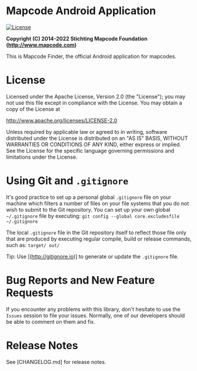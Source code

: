 # Mapcode Android Application

[![License](http://img.shields.io/badge/license-APACHE2-blue.svg)]()

**Copyright (C) 2014-2022 Stichting Mapcode Foundation (http://www.mapcode.com)**

This is Mapcode Finder, the official Android application for mapcodes.

# License

Licensed under the Apache License, Version 2.0 (the "License");
you may not use this file except in compliance with the License.
You may obtain a copy of the License at

http://www.apache.org/licenses/LICENSE-2.0

Unless required by applicable law or agreed to in writing, software
distributed under the License is distributed on an "AS IS" BASIS,
WITHOUT WARRANTIES OR CONDITIONS OF ANY KIND, either express or implied.
See the License for the specific language governing permissions and
limitations under the License.

# Using Git and `.gitignore`

It's good practice to set up a personal global `.gitignore` file on your machine which filters a number of files
on your file systems that you do not wish to submit to the Git repository. You can set up your own global
`~/.gitignore` file by executing:
`git config --global core.excludesfile ~/.gitignore`

The local `.gitignore` file in the Git repository itself to reflect those file only that are produced by executing
regular compile, build or release commands, such as:
`target/ out/`

Tip: Use [(http://gitignore.io)] to generate or update the `.gitignore` file.

# Bug Reports and New Feature Requests

If you encounter any problems with this library, don't hesitate to use the `Issues` session to file your issues.
Normally, one of our developers should be able to comment on them and fix.

# Release Notes

See [CHANGELOG.md] for release notes.